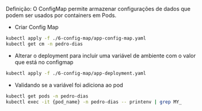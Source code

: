 Definição: O ConfigMap permite armazenar configurações de dados que podem ser usados por containers em Pods.

- Criar Config Map

```bash
kubectl apply -f ./6-config-map/app-config-map.yaml
kubectl get cm -n pedro-dias
```

- Alterar o deployment para incluir uma variável de ambiente com o valor que está no configmap

```bash
kubectl apply -f ./6-config-map/app-deployment.yaml
```

- Validando se a variável foi adiciona ao pod

```bash
kubectl get pods -n pedro-dias
kubectl exec -it {pod_name} -n pedro-dias -- printenv | grep MY_
```

